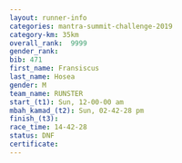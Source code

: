 ```yaml
---
layout: runner-info 
categories: mantra-summit-challenge-2019 
category-km: 35km 
overall_rank:  9999
gender_rank: 
bib: 471
first_name: Fransiscus
last_name: Hosea
gender: M
team_name: RUNSTER
start_(t1): Sun, 12-00-00 am
mbah_kamad_(t2): Sun, 02-42-28 pm
finish_(t3): 
race_time: 14-42-28
status: DNF
certificate: 
---
```

